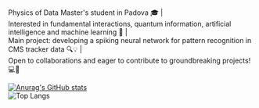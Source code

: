 Physics of Data Master's student in Padova 🎓 | <br />
Interested in fundamental interactions, quantum information, artificial intelligence and machine learning 🚀 |<br />
Main project: developing a spiking neural network for pattern recognition in CMS tracker data 🔍💡 | <br />
Open to collaborations and eager to contribute to groundbreaking projects! 💻🔬<br />


<!---
EmanueleCoradin/EmanueleCoradin is a ✨ special ✨ repository because its `README.md` (this file) appears on your GitHub profile.
You can click the Preview link to take a look at your changes.
--->
[![Anurag's GitHub stats](https://github-readme-stats.vercel.app/api?username=EmanueleCoradin)](https://github.com/anuraghazra/github-readme-stats)
<br />
![Top Langs](https://github-readme-stats.vercel.app/api/top-langs/?username=EmanueleCoradin&langs_count=8&hide=html)
